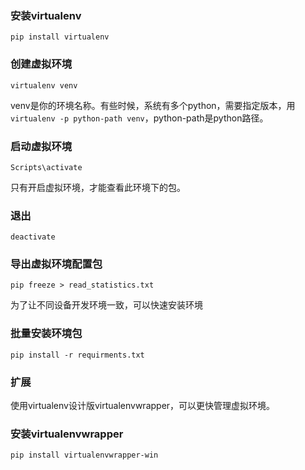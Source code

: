 ### 安装virtualenv
`pip install virtualenv`

### 创建虚拟环境
`virtualenv venv`

venv是你的环境名称。有些时候，系统有多个python，需要指定版本，用`virtualenv -p python-path venv`，python-path是python路径。

### 启动虚拟环境
`Scripts\activate`

只有开启虚拟环境，才能查看此环境下的包。

### 退出
`deactivate`

### 导出虚拟环境配置包
`pip freeze > read_statistics.txt`

为了让不同设备开发环境一致，可以快速安装环境

### 批量安装环境包
`pip install -r requirments.txt`

### 扩展
使用virtualenv设计版virtualenvwrapper，可以更快管理虚拟环境。

### 安装virtualenvwrapper
`pip install virtualenvwrapper-win`

